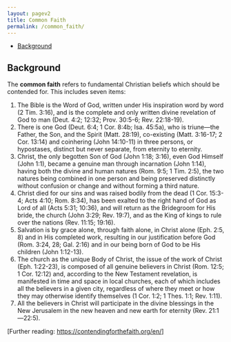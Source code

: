 ```yaml
---
layout: pagev2
title: Common Faith
permalink: /common_faith/
---
```

- [Background](#background)

## Background

The **common faith** refers to fundamental Christian beliefs which should be contended for. This includes seven items:

1. The Bible is the Word of God, written under His inspiration word by word (2 Tim. 3:16), and is the complete and only written divine revelation of God to man (Deut. 4:2; 12:32; Prov. 30:5-6; Rev. 22:18-19).
2. There is one God (Deut. 6:4; 1 Cor. 8:4b; Isa. 45:5a), who is triune—the Father, the Son, and the Spirit (Matt. 28:19), co-existing (Matt. 3:16-17; 2 Cor. 13:14) and coinhering (John 14:10-11) in three persons, or hypostases, distinct but never separate, from eternity to eternity.
3. Christ, the only begotten Son of God (John 1:18; 3:16), even God Himself (John 1:1), became a genuine man through incarnation (John 1:14), having both the divine and human natures (Rom. 9:5; 1 Tim. 2:5), the two natures being combined in one person and being preserved distinctly without confusion or change and without forming a third nature.
4. Christ died for our sins and was raised bodily from the dead (1 Cor. 15:3-4; Acts 4:10; Rom. 8:34), has been exalted to the right hand of God as Lord of all (Acts 5:31; 10:36), and will return as the Bridegroom for His bride, the church (John 3:29; Rev. 19:7), and as the King of kings to rule over the nations (Rev. 11:15; 19:16).
5. Salvation is by grace alone, through faith alone, in Christ alone (Eph. 2:5, 8) and in His completed work, resulting in our justification before God (Rom. 3:24, 28; Gal. 2:16) and in our being born of God to be His children (John 1:12-13).
6. The church as the unique Body of Christ, the issue of the work of Christ (Eph. 1:22-23), is composed of all genuine believers in Christ (Rom. 12:5; 1 Cor. 12:12) and, according to the New Testament revelation, is manifested in time and space in local churches, each of which includes all the believers in a given city, regardless of where they meet or how they may otherwise identify themselves (1 Cor. 1:2; 1 Thes. 1:1; Rev. 1:11).
7. All the believers in Christ will participate in the divine blessings in the New Jerusalem in the new heaven and new earth for eternity (Rev. 21:1—22:5).

[Further reading: https://contendingforthefaith.org/en/]
